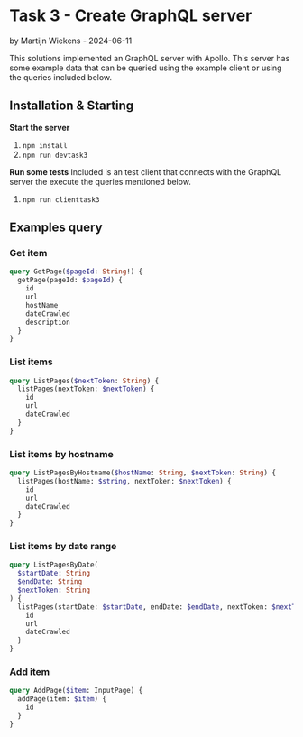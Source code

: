# Task 3 - Create GraphQL server

by Martijn Wiekens - 2024-06-11

This solutions implemented an GraphQL server with Apollo.
This server has some example data that can be queried using the example client or using the queries included below.

## Installation & Starting

**Start the server**

1. `npm install`
2. `npm run devtask3`

**Run some tests**
Included is an test client that connects with the GraphQL server the execute the queries mentioned below.

1. `npm run clienttask3`

## Examples query

### Get item

```graphql
query GetPage($pageId: String!) {
  getPage(pageId: $pageId) {
    id
    url
    hostName
    dateCrawled
    description
  }
}
```

### List items

```graphql
query ListPages($nextToken: String) {
  listPages(nextToken: $nextToken) {
    id
    url
    dateCrawled
  }
}
```

### List items by hostname

```graphql
query ListPagesByHostname($hostName: String, $nextToken: String) {
  listPages(hostName: $string, nextToken: $nextToken) {
    id
    url
    dateCrawled
  }
}
```

### List items by date range

```graphql
query ListPagesByDate(
  $startDate: String
  $endDate: String
  $nextToken: String
) {
  listPages(startDate: $startDate, endDate: $endDate, nextToken: $nextToken) {
    id
    url
    dateCrawled
  }
}
```

### Add item

```graphql
query AddPage($item: InputPage) {
  addPage(item: $item) {
    id
  }
}
```
